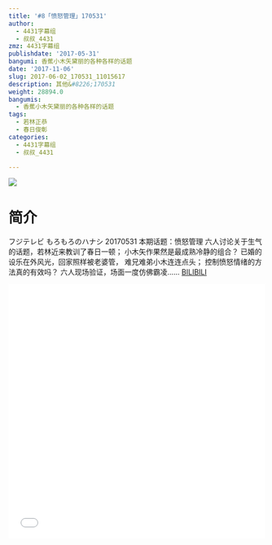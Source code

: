 ```yaml
---
title: '#8「愤怒管理」170531'
author:
  - 4431字幕组
  - 叔叔_4431
zmz: 4431字幕组
publishdate: '2017-05-31'
bangumi: 香蕉小木矢黛丽的各种各样的话题
date: '2017-11-06'
slug: 2017-06-02_170531_11015617
description: 其他&#8226;170531
weight: 28894.0
bangumis:
  - 香蕉小木矢黛丽的各种各样的话题
tags:
  - 若林正恭
  - 春日俊彰
categories:
  - 4431字幕组
  - 叔叔_4431

---
```

![](https://i.imgur.com/cTEtoN4.png)
# 简介  
フジテレビ  もろもろのハナシ 20170531
本期话题：愤怒管理
六人讨论关于生气的话题，若林近来教训了春日一顿；
小木矢作果然是最成熟冷静的组合？
已婚的设乐在外风光，回家照样被老婆管，
难兄难弟小木连连点头；
控制愤怒情绪的方法真的有效吗？
六人现场验证，场面一度仿佛霸凌......
  [BILIBILI](https://www.bilibili.com/video/av11015617/)

  <iframe src="//www.bilibili.com/blackboard/player.html?aid=11015617" width="100%" height="500" frameborder="0" allowfullscreen="allowfullscreen"></iframe>
